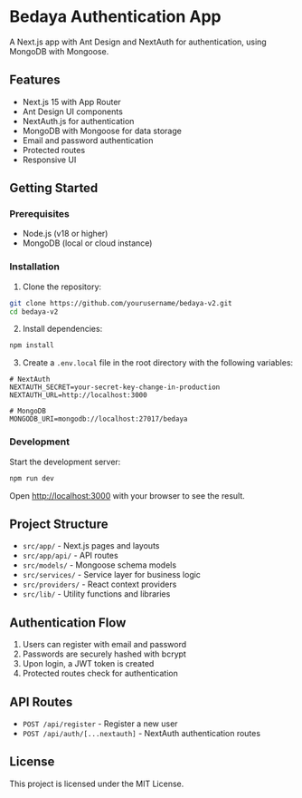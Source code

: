  # Bedaya Authentication App 

A Next.js app with Ant Design and NextAuth for authentication, using MongoDB with Mongoose.

## Features

- Next.js 15 with App Router
- Ant Design UI components
- NextAuth.js for authentication
- MongoDB with Mongoose for data storage
- Email and password authentication
- Protected routes
- Responsive UI

## Getting Started

### Prerequisites

- Node.js (v18 or higher)
- MongoDB (local or cloud instance)

### Installation

1. Clone the repository:

```bash
git clone https://github.com/yourusername/bedaya-v2.git
cd bedaya-v2
```

2. Install dependencies:

```bash
npm install
```

3. Create a `.env.local` file in the root directory with the following variables:

```
# NextAuth
NEXTAUTH_SECRET=your-secret-key-change-in-production
NEXTAUTH_URL=http://localhost:3000

# MongoDB
MONGODB_URI=mongodb://localhost:27017/bedaya
```

### Development

Start the development server:

```bash
npm run dev
```

Open [http://localhost:3000](http://localhost:3000) with your browser to see the result.

## Project Structure

- `src/app/` - Next.js pages and layouts
- `src/app/api/` - API routes
- `src/models/` - Mongoose schema models
- `src/services/` - Service layer for business logic
- `src/providers/` - React context providers
- `src/lib/` - Utility functions and libraries

## Authentication Flow

1. Users can register with email and password
2. Passwords are securely hashed with bcrypt
3. Upon login, a JWT token is created
4. Protected routes check for authentication

## API Routes

- `POST /api/register` - Register a new user
- `POST /api/auth/[...nextauth]` - NextAuth authentication routes

## License

This project is licensed under the MIT License.
